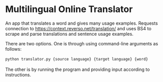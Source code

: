 # Multilingual Online Translator

An app that translates a word and gives many usage examples. Requests connection to
https://context.reverso.net/translation/ and uses BS4 to scrape and parse translations
and sentence usage examples.

There are two options. One is through using command-line arguments as follows:
<br></br>
```python translator.py {source language} {target language} {word}```
<br></br>
The other is by running the program and providing input according to instructions.


